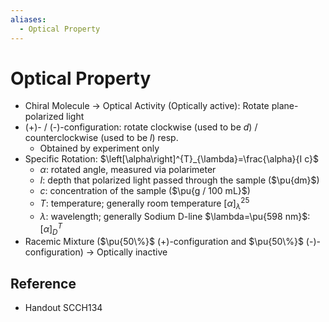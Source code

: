 ```yaml
---
aliases:
  - Optical Property
---
```


# Optical Property

- Chiral Molecule → Optical Activity (Optically active): Rotate plane-polarized light
- (+)- / (-)-configuration: rotate clockwise (used to be *d*) / counterclockwise (used to be *l*) resp.
  - Obtained by experiment only
- Specific Rotation: $\left[\alpha\right]^{T}_{\lambda}=\frac{\alpha}{I c}$
  - $\alpha$: rotated angle, measured via polarimeter
  - $I$: depth that polarized light passed through the sample ($\pu{dm}$)
  - $c$: concentration of the sample ($\pu{g / 100 mL}$)
  - $T$: temperature; generally room temperature $\left[\alpha\right]^{25}_{\lambda}$
  - $\lambda$: wavelength; generally Sodium D-line $\lambda=\pu{598 nm}$: $\left[\alpha\right]^{T}_{D}$
- Racemic Mixture ($\pu{50\%}$ (+)-configuration and $\pu{50\%}$ (-)-configuration) → Optically inactive

## Reference

- Handout SCCH134
